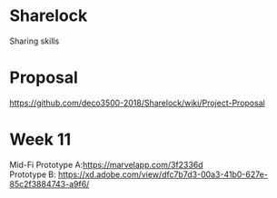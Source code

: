 # Sharelock
Sharing skills
# Proposal
https://github.com/deco3500-2018/Sharelock/wiki/Project-Proposal
# Week 11
Mid-Fi Prototype A:https://marvelapp.com/3f2336d     
Prototype B: https://xd.adobe.com/view/dfc7b7d3-00a3-41b0-627e-85c2f3884743-a9f6/
